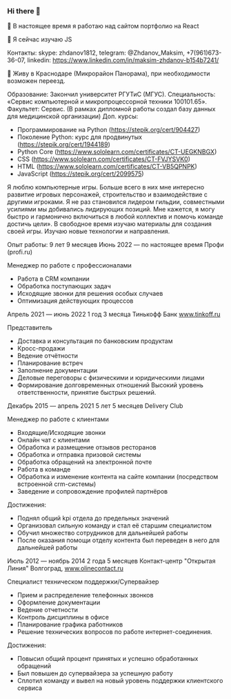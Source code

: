 ### Hi there 👋


🔭 В настоящее время я работаю над сайтом портфолио на React

🌱 Я сейчас изучаю JS

Контакты: skype: zhdanov1812, telegram: @Zhdanov_Maksim, +7(961)673-36-07, linkedin: https://www.linkedin.com/in/maksim-zhdanov-b154b7241/


👯 Живу в Краснодаре (Микрорайон Панорама), при необходимости возможен переезд.

Образование:
Закончил университет РГУТиС (МГУС). Специальность: «Сервис компьютерной и микропроцессорной техники 100101.65». Факультет: Сервис.
(В рамках дипломной работы создал базу данных для медицинской организации)
Доп. курсы:
- Программирование на Python (https://stepik.org/cert/904427)
- Поколение Python: курс для продвинутых (https://stepik.org/cert/1944189)
- Python Core (https://www.sololearn.com/certificates/CT-UEGKNBGX)
- CSS (https://www.sololearn.com/certificates/CT-FVJYSVK0)
- HTML (https://www.sololearn.com/certificates/CT-VB5QPNPK)
- JavaScript (https://stepik.org/cert/2099575)

Я люблю компьютерные игры. Больше всего в них мне интересно развитие игровых персонажей, строительство и взаимодействие с другими игроками. Я не раз становился лидером гильдии, совместными усилиями мы добивались лидирующих позиций. Мне кажется, я могу быстро и гармонично включиться в любой коллектив и помочь команде достичь цели».
В свободное время изучаю материалы для создания своей игры. Изучаю новые технологии и направления.

Опыт работы: 
9 лет 9 месяцев
Июнь 2022 — по настоящее время
Профи (profi.ru)

Менеджер по работе с профессионалами
- Работа в CRM компании
- Обработка поступающих задач
- Исходящие звонки для решения особых случаев
- Оптимизация действующих процессов

Апрель 2021 — июнь 2022
1 год 3 месяца
Тинькофф Банк
www.tinkoff.ru

Представитель
- Доставка и консультация по банковским продуктам
- Кросс-продажи
- Ведение отчётности
- Планирование встреч
- Заполнение документации
- Деловые переговоры с физическими и юридическими лицами
- Формирование долговременных отношений
Высокий уровень ответственности, принятие быстрых решений.

Декабрь 2015 — апрель 2021
5 лет 5 месяцев
Delivery Club

Менеджер по работе с клиентами
- Входящие/Исходящие звонки
- Онлайн чат с клиентами
- Обработка и размещение отзывов ресторанов
- Обработка и отправка призовой системы
- Обработка обращений на электронной почте
- Работа в команде
- Обработка и изменение контента на сайте компании (посредством встроенной crm-системы)
- Заведение и сопровождение профилей партнёров

Достижения:
- Поднял общий kpi отдела до предельных значений
- Организовал сильную команду и стал её старшим специалистом
- Обучил множество сотрудников для дальнейшей работы
- После оказания помощи отделу контента был переведен в него для дальнейшей работы

Июль 2012 — ноябрь 2014
2 года 5 месяцев
Контакт-центр "Открытая Линия"
Волгоград, www.olinecontact.ru

Специалист техническом поддержки/Супервайзер
- Прием и распределение телефонных звонков
- Оформление документации
- Ведение отчетности
- Контроль дисциплины в офисе
- Планирование графика работников
- Решение технических вопросов по работе интернет-соединения.

Достижения:
- Повысил общий процент принятых и успешно обработанных обращений
- Был повышен до супервайзера за успешную работу
- Сплотил команду и вывел на новый уровень поддержки клиентского сервиса


